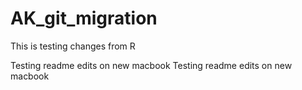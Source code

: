 # AK_git_migration

This is testing changes from R

Testing readme edits on new macbook
Testing readme edits on new macbook
